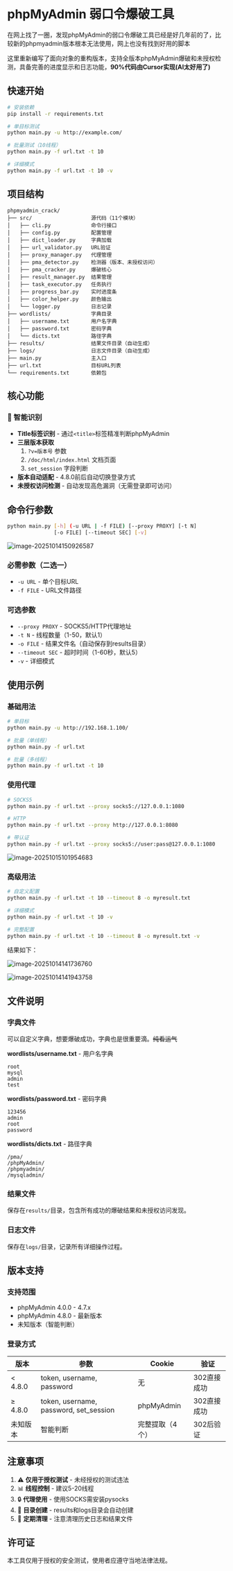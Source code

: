 # phpMyAdmin 弱口令爆破工具

在网上找了一圈，发现phpMyAdmin的弱口令爆破工具已经是好几年前的了，比较新的phpmyadmin版本根本无法使用，网上也没有找到好用的脚本

这里重新编写了面向对象的重构版本，支持全版本phpMyAdmin爆破和未授权检测，具备完善的进度显示和日志功能，**90%代码由Cursor实现(AI太好用了)**



## 快速开始

```bash
# 安装依赖
pip install -r requirements.txt

# 单目标测试
python main.py -u http://example.com/

# 批量测试（10线程）
python main.py -f url.txt -t 10

# 详细模式
python main.py -f url.txt -t 10 -v
```

## 项目结构

```
phpmyadmin_crack/
├── src/                   源代码（11个模块）
│   ├── cli.py             命令行接口
│   ├── config.py          配置管理
│   ├── dict_loader.py     字典加载
│   ├── url_validator.py   URL验证
│   ├── proxy_manager.py   代理管理
│   ├── pma_detector.py    检测器（版本、未授权访问）
│   ├── pma_cracker.py     爆破核心
│   ├── result_manager.py  结果管理
│   ├── task_executor.py   任务执行
│   ├── progress_bar.py    实时进度条
│   ├── color_helper.py    颜色输出
│   └── logger.py          日志记录
├── wordlists/             字典目录
│   ├── username.txt       用户名字典
│   ├── password.txt       密码字典
│   └── dicts.txt          路径字典
├── results/               结果文件目录（自动生成）
├── logs/                  日志文件目录（自动生成）
├── main.py                主入口
├── url.txt                目标URL列表
└── requirements.txt       依赖包
```

## 核心功能

### 🎯 智能识别

- **Title标签识别** - 通过`<title>`标签精准判断phpMyAdmin
- **三层版本获取**
  1. `?v=版本号` 参数
  2. `/doc/html/index.html` 文档页面
  3. `set_session` 字段判断
- **版本自动适配** - 4.8.0前后自动切换登录方式
- **未授权访问检测** - 自动发现高危漏洞（无需登录即可访问）

## 命令行参数

```bash
python main.py [-h] (-u URL | -f FILE) [--proxy PROXY] [-t N] 
               [-o FILE] [--timeout SEC] [-v]
```

![image-20251014150926587](assets/image-20251014150926587.png)

### 必需参数（二选一）

- `-u URL` - 单个目标URL
- `-f FILE` - URL文件路径

### 可选参数
- `--proxy PROXY` - SOCKS5/HTTP代理地址
- `-t N` - 线程数量（1-50，默认1）
- `-o FILE` - 结果文件名（自动保存到results目录）
- `--timeout SEC` - 超时时间（1-60秒，默认5）
- `-v` - 详细模式

## 使用示例

### 基础用法
```bash
# 单目标
python main.py -u http://192.168.1.100/

# 批量（单线程）
python main.py -f url.txt

# 批量（多线程）
python main.py -f url.txt -t 10
```

### 使用代理

```bash
# SOCKS5
python main.py -f url.txt --proxy socks5://127.0.0.1:1080

# HTTP
python main.py -f url.txt --proxy http://127.0.0.1:8080

# 带认证
python main.py -f url.txt --proxy socks5://user:pass@127.0.0.1:1080
```

![image-20251015101954683](assets/image-20251015101954683.png)

### 高级用法

```bash
# 自定义配置
python main.py -f url.txt -t 10 --timeout 8 -o myresult.txt

# 详细模式
python main.py -f url.txt -t 10 -v

# 完整配置
python main.py -f url.txt -t 10 --timeout 8 -o myresult.txt -v
```

结果如下：

![image-20251014141736760](assets/image-20251014141736760.png)

![image-20251014141943758](assets/image-20251014141943758.png)

## 文件说明

### 字典文件

可以自定义字典，想要爆破成功，字典也是很重要滴。~~纯看运气~~

**wordlists/username.txt** - 用户名字典

```
root
mysql
admin
test
```

**wordlists/password.txt** - 密码字典

```
123456
admin
root
password
```

**wordlists/dicts.txt** - 路径字典

```
/pma/
/phpMyAdmin/
/phpmyadmin/
/mysqladmin/
```

### 结果文件

保存在`results/`目录，包含所有成功的爆破结果和未授权访问发现。

### 日志文件

保存在`logs/`目录，记录所有详细操作过程。

## 版本支持

### 支持范围
- phpMyAdmin 4.0.0 - 4.7.x
- phpMyAdmin 4.8.0 - 最新版本
- 未知版本（智能判断）

### 登录方式

| 版本 | 参数 | Cookie | 验证 |
|------|------|--------|------|
| < 4.8.0 | token, username, password | 无 | 302直接成功 |
| ≥ 4.8.0 | token, username, password, set_session | phpMyAdmin | 302直接成功 |
| 未知版本 | 智能判断 | 完整提取（4个） | 302后验证 |

## 注意事项

1. ⚠️ **仅用于授权测试** - 未经授权的测试违法
2. 📊 **线程控制** - 建议5-20线程
3. 🔒 **代理使用** - 使用SOCKS需安装pysocks
4. 📁 **目录创建** - results和logs目录会自动创建
5. 💾 **定期清理** - 注意清理历史日志和结果文件

## 许可证

本工具仅用于授权的安全测试，使用者应遵守当地法律法规。

